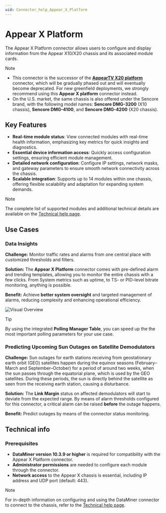 ```yaml
---
uid: Connector_help_Appear_X_Platform
---
```


# Appear X Platform

The Appear X Platform connector allows users to configure and display information from the Appear X10/X20 chassis and its associated module cards.

> [!NOTE]
>
> - This connector is the successor of the **[AppearTV X20 platform](https://catalog.dataminer.services/details/7bb327a7-0844-4c2b-b5bc-fbfd4e3bc8de)** connector, which will be gradually phased out and will eventually become deprecated. For new greenfield deployments, we strongly recommend using this **Appear X platform** connector instead.
> - On the U.S. market, the same chassis is also offered under the Sencore brand, with the following model names: **Sencore DMG-3200** (X10 chassis), **Sencore DMG-4100**, and **Sencore DMG-4200** (X20 chassis).

## Key Features

- **Real-time module status**: View connected modules with real-time health information, emphasizing key metrics for quick insights and diagnostics.
- **Essential device information access**: Quickly access configuration settings, ensuring efficient module management.
- **Detailed network configuration**: Configure IP settings, network masks, and gateway parameters to ensure smooth network connectivity across the chassis.
- **Scalable integration**: Supports up to 14 modules within one chassis, offering flexible scalability and adaptation for expanding system demands.

> [!NOTE]
> The complete list of supported modules and additional technical details are available on the [Technical help page](xref:Connector_help_Appear_X_Platform_Technical).

## Use Cases

### Data Insights

**Challenge:** Monitor traffic rates and alarms from one central place with customized thresholds and filters.

**Solution:** The **Appear X Platform** connector comes with pre-defined alarm and trending templates, allowing you to monitor the entire chassis with a few clicks. From System metrics such as uptime, to TS- or PID-level bitrate monitoring, anything is possible.

**Benefit:** Achieve **better system oversight** and targeted management of alarms, reducing complexity and enhancing operational efficiency.

![Visual Overview](~/connector/images/Appear_X_Visual_Overview.png)

> [!TIP]
> By using the integrated **Polling Manager Table**, you can speed up the the most important polling parameters for your use case.

### Predicting Upcoming Sun Outages on Satellite Demodulators

**Challenge:** Sun outages for earth stations receiving from geostationary earth orbit (GEO) satellites happen during the equinox seasons (February–March and September–October) for a period of around two weeks, when the sun passes through the equatorial plane, which is used by the GEO satellites. During these periods, the sun is directly behind the satellite as seen from the receiving earth station, causing a disturbance.

**Solution:** The **Link Margin** status on affected demodulators will start to deviate from the expected range. By means of alarm thresholds configured for this connector, a critical alarm can be raised **before** the outage happens.

**Benefit:** Predict outages by means of the connector status monitoring.

## Technical info

### Prerequisites

- **DataMiner version 10.3.9 or higher** is required for compatibility with the Appear X Platform connector.
- **Administrator permissions** are needed to configure each module through the connector.
- **Network access** to the Appear X chassis is essential, including IP address and UDP port (default: 443).

> [!NOTE]
> For in-depth information on configuring and using the DataMiner connector to connect to the chassis, refer to the [Technical help page](xref:Connector_help_Appear_X_Platform_Technical).

